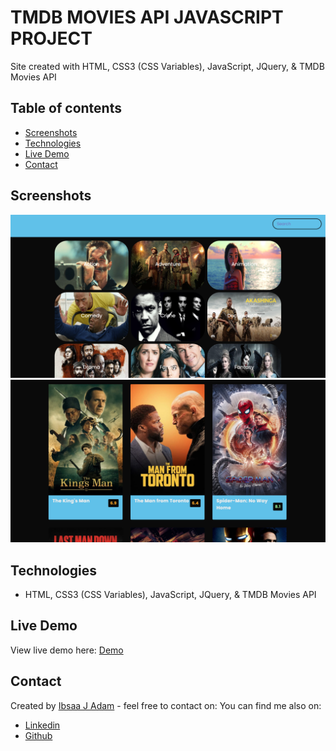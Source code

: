 # TMDB MOVIES API JAVASCRIPT PROJECT

Site created with HTML, CSS3 (CSS Variables), JavaScript, JQuery, & TMDB Movies API

## Table of contents

- [Screenshots](#screenshots)
- [Technologies](#technologies)
- [Live Demo](#live-demo)
- [Contact](#contact)

## Screenshots

<img src="assets/screenshot.png">
<img src="assets/screenshot-two.png">

## Technologies

- HTML, CSS3 (CSS Variables), JavaScript, JQuery, & TMDB Movies API

## Live Demo

View live demo here: [Demo](https://tubular-pie-63af74.netlify.app/)

## Contact

Created by [Ibsaa J Adam](https://github.com/ibsaajadam) - feel free to contact on:
You can find me also on:

- [Linkedin](https://www.linkedin.com/in/ibsaajadam/)
- [Github](https://github.com/ibsaajadam)
